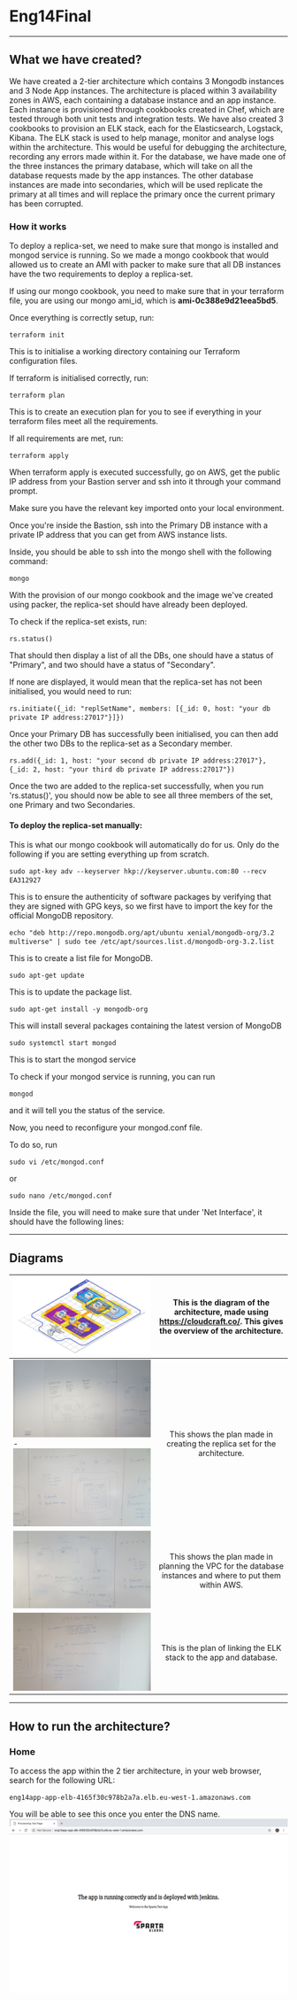 # Eng14Final
___

## What we have created?
We have created a 2-tier architecture which contains 3 Mongodb instances and 3 Node App instances. The architecture is placed within 3 availability zones in AWS, each containing a database instance and an app instance. Each instance is provisioned through cookbooks created in Chef, which are tested through both unit tests and integration tests. We have also created 3 cookbooks to provision an ELK stack, each for the Elasticsearch, Logstack, Kibana. The ELK stack is used to help manage, monitor and analyse logs within the architecture. This would be useful for debugging the architecture, recording any errors made within it. For the database, we have made one of the three instances the primary database, which will take on all the database requests made by the app instances. The other database instances are made into secondaries, which will be used replicate the primary at all times and will replace the primary once the current primary has been corrupted.

### How it works
To deploy a replica-set, we need to make sure that mongo is installed and mongod service is running. So we made a mongo cookbook that would allowed us to create an AMI with packer to make sure that all DB instances have the two requirements to deploy a replica-set.

If using our mongo cookbook, you need to make sure that in your terraform file, you are using our mongo ami_id, which is **ami-0c388e9d21eea5bd5**.

Once everything is correctly setup, run:  
```
terraform init
```

This is to initialise a working directory containing our Terraform configuration files.

If terraform is initialised correctly, run:
```
terraform plan
```
This is to create an execution plan for you to see if everything in your terraform files meet all the requirements.

If all requirements are met, run:
```
terraform apply
```

When terraform apply is executed successfully, go on AWS, get the public IP address from your Bastion server and ssh into it through your command prompt.

Make sure you have the relevant key imported onto your local environment.

Once you're inside the Bastion, ssh into the Primary DB instance with a private IP address that you can get from AWS instance lists.

Inside, you should be able to ssh into the mongo shell with the following command:
```
mongo
```

With the provision of our mongo cookbook and the image we've created using packer, the replica-set should have already been deployed.

To check if the replica-set exists, run:
```
rs.status()
```

That should then display a list of all the DBs, one should have a status of "Primary", and two should have a status of "Secondary".

If none are displayed, it would mean that the replica-set has not been initialised, you would need to run:
```
rs.initiate({_id: "replSetName", members: [{_id: 0, host: "your db private IP address:27017"}]})
```

Once your Primary DB has successfully been initialised, you can then add the other two DBs to the replica-set as a Secondary member.
```
rs.add({_id: 1, host: "your second db private IP address:27017"}, {_id: 2, host: "your third db private IP address:27017"})
```
Once the two are added to the replica-set successfully, when you run 'rs.status()', you should now be able to see all three members of the set, one Primary and two Secondaries.

#### To deploy the replica-set manually:

This is what our mongo cookbook will automatically do for us. Only do the following if you are setting everything up from scratch.
```
sudo apt-key adv --keyserver hkp://keyserver.ubuntu.com:80 --recv EA312927
```

This is to ensure the authenticity of software packages by verifying that they are signed with GPG keys, so we first have to import the key for the official MongoDB repository.

```
echo "deb http://repo.mongodb.org/apt/ubuntu xenial/mongodb-org/3.2 multiverse" | sudo tee /etc/apt/sources.list.d/mongodb-org-3.2.list
```

This is to create a list file for MongoDB.
```
sudo apt-get update
```
This is to update the package list.
```
sudo apt-get install -y mongodb-org
```
This will install several packages containing the latest version of MongoDB
```
sudo systemctl start mongod  
```
This is to start the mongod service

To check if your mongod service is running, you can run
```
mongod
```
and it will tell you the status of the service.

Now, you need to reconfigure your mongod.conf file.

To do so, run
```
sudo vi /etc/mongod.conf
```
or
```
sudo nano /etc/mongod.conf
```
Inside the file, you will need to make sure that under 'Net Interface', it should have the following lines: 

___

## Diagrams
| ![alt text](Images/NodeApp.png)| This is the diagram of the architecture, made using  https://cloudcraft.co/. This gives the overview of the architecture. |
| ------------- |:-------------:|
|![alt text](Images/Diagram1.jpg) - ![alt text](Images/Diagram3.jpg)|This shows the plan made in creating the replica set for the architecture.|
| ![alt text](Images/Diagram2.jpg)|This shows the plan made in planning the VPC for the database instances and where to put them within AWS.|
|![alt text](Images/Diagram4.jpg)| This is the plan of linking the ELK stack to the app and database.|
-----


## How to run the architecture?
### Home
To access the app within the 2 tier architecture, in your web browser, search for the following URL:
```
eng14app-app-elb-4165f30c978b2a7a.elb.eu-west-1.amazonaws.com
```
You will be able to see this once you enter the DNS name.
![alt text](Images/Webpage.png)
